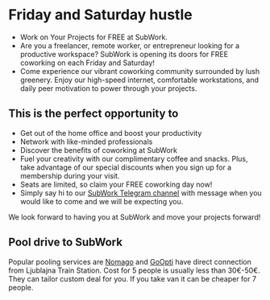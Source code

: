 # Friday and Saturday hustle 

- Work on Your Projects for FREE at SubWork.
- Are you a freelancer, remote worker, or entrepreneur looking for a productive workspace? SubWork is opening its doors for FREE coworking on each Friday and Saturday!
- Come experience our vibrant coworking community surrounded by lush greenery. Enjoy our high-speed internet, comfortable workstations, and daily peer motivation to power through your projects.

## This is the perfect opportunity to
- Get out of the home office and boost your productivity
- Network with like-minded professionals
- Discover the benefits of coworking at SubWork
- Fuel your creativity with our complimentary coffee and snacks. Plus, take advantage of our special discounts when you sign up for a membership during your visit.
- Seats are limited, so claim your FREE coworking day now! 
- Simply say hi to our [SubWork Telegram channel](https://t.me/+VoZsr7MEds84ZjQ0) with message when you would like to come and we will be expecting you. 

We look forward to having you at SubWork and move your projects forward! $$$$

## Pool drive to SubWork

Popular pooling services are [Nomago](https://www.nomago.si/vozovnice) and [GoOpti](https://www.goopti.com/sl/) have direct connection from Ljublajna Train Station. 
Cost for 5 people is usually less than 30€-50€. They can tailor custom deal for you. 
If you take van it can be cheaper for 7 people.

